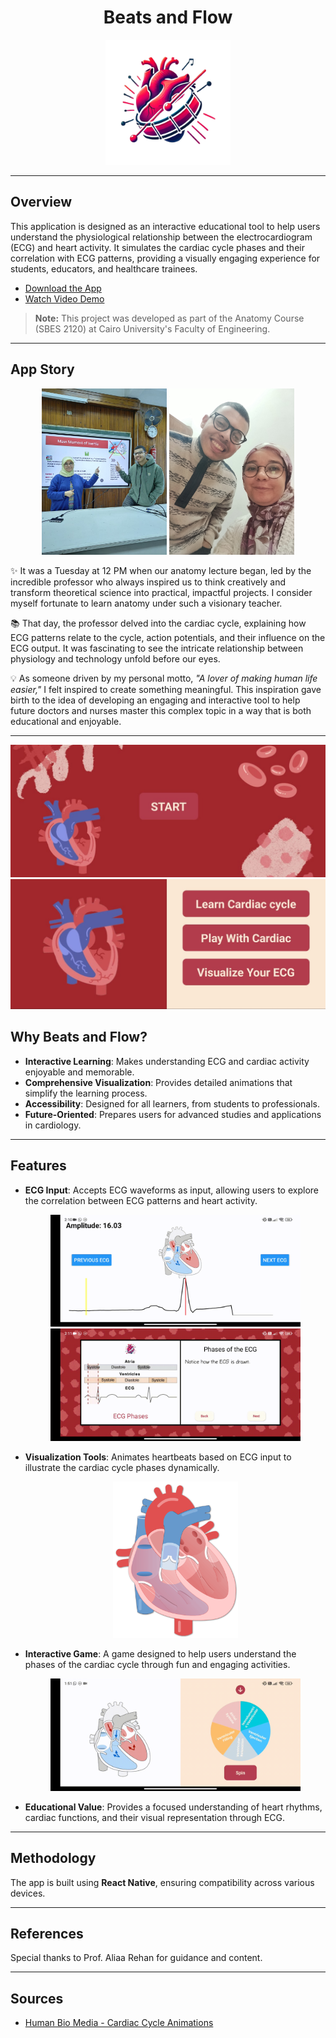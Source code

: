 <div align="center">    
  <h1>Beats and Flow</h1>
  <img src="./assets/images/icon.png" alt="App Logo" width="200">
</div>

---

## Overview

This application is designed as an interactive educational tool to help users understand the physiological relationship between the electrocardiogram (ECG) and heart activity. It simulates the cardiac cycle phases and their correlation with ECG patterns, providing a visually engaging experience for students, educators, and healthcare trainees.

- [Download the App](https://drive.google.com/file/d/1YWdF7Sg8_z1YSCmvSieP9UeU3xn5ix9b/view?usp=sharing)
- [Watch Video Demo](https://youtu.be/IHud7nQ8U0A?si=-sNqB_jfBzN0eTAo)

> **Note:** This project was developed as part of the Anatomy Course (SBES 2120) at Cairo University's Faculty of Engineering.

---

## App Story

<div align="center">
  <img src="./assets/images/Aliaa.jpeg" alt="Professor Portrait" width="200">
  <img src="./assets/images/Aliaa2.jpeg.jpg" alt="Professor Portrait" width="200">
</div>

✨ It was a Tuesday at 12 PM when our anatomy lecture began, led by the incredible professor who always inspired us to think creatively and transform theoretical science into practical, impactful projects. I consider myself fortunate to learn anatomy under such a visionary teacher.

📚 That day, the professor delved into the cardiac cycle, explaining how ECG patterns relate to the cycle, action potentials, and their influence on the ECG output. It was fascinating to see the intricate relationship between physiology and technology unfold before our eyes.

💡 As someone driven by my personal motto, _"A lover of making human life easier,"_ I felt inspired to create something meaningful. This inspiration gave birth to the idea of developing an engaging and interactive tool to help future doctors and nurses master this complex topic in a way that is both educational and enjoyable.

---

<div align="center">
  <img src="./assets/images/Start_Page.jpg" alt="ECG Simulation Screenshot">
  <img src="./assets/images/Menu.jpg" alt="ECG Simulation Screenshot">
</div>

## Why Beats and Flow?

- **Interactive Learning**: Makes understanding ECG and cardiac activity enjoyable and memorable.
- **Comprehensive Visualization**: Provides detailed animations that simplify the learning process.
- **Accessibility**: Designed for all learners, from students to professionals.
- **Future-Oriented**: Prepares users for advanced studies and applications in cardiology.

---

## Features

- **ECG Input**: Accepts ECG waveforms as input, allowing users to explore the correlation between ECG patterns and heart activity.

  <div align="center">
    <img src="./assets/images/ECG.gif" alt="Game Preview" width="400">
  </div>
  <div align="center">
    <img src="./assets/images/ECG2.gif" alt="Game Preview" width="400">
  </div>

- **Visualization Tools**: Animates heartbeats based on ECG input to illustrate the cardiac cycle phases dynamically.

  <div align="center">
    <img src="./assets/images/heart-beating.gif" alt="Game Preview" width="200">
  </div>

- **Interactive Game**: A game designed to help users understand the phases of the cardiac cycle through fun and engaging activities.
  <div align="center">
    <img src="./assets/images/Game_Gif.gif" alt="Game Preview" width="400">
  </div>
- **Educational Value**: Provides a focused understanding of heart rhythms, cardiac functions, and their visual representation through ECG.

---

## Methodology

The app is built using **React Native**, ensuring compatibility across various devices.

---

## References

Special thanks to Prof. Aliaa Rehan for guidance and content.

---

## Sources

- [Human Bio Media - Cardiac Cycle Animations](https://www.humanbiomedia.org/cardiac-cycle-animations/)
